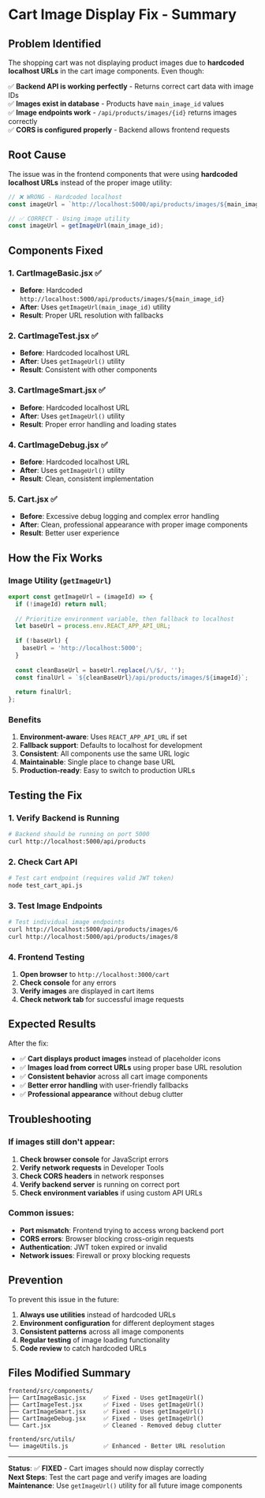 # Cart Image Display Fix - Summary

## Problem Identified

The shopping cart was not displaying product images due to **hardcoded localhost URLs** in the cart image components. Even though:

✅ **Backend API is working perfectly** - Returns correct cart data with image IDs  
✅ **Images exist in database** - Products have `main_image_id` values  
✅ **Image endpoints work** - `/api/products/images/{id}` returns images correctly  
✅ **CORS is configured properly** - Backend allows frontend requests  

## Root Cause

The issue was in the frontend components that were using **hardcoded localhost URLs** instead of the proper image utility:

```javascript
// ❌ WRONG - Hardcoded localhost
const imageUrl = `http://localhost:5000/api/products/images/${main_image_id}`;

// ✅ CORRECT - Using image utility
const imageUrl = getImageUrl(main_image_id);
```

## Components Fixed

### 1. CartImageBasic.jsx ✅
- **Before**: Hardcoded `http://localhost:5000/api/products/images/${main_image_id}`
- **After**: Uses `getImageUrl(main_image_id)` utility
- **Result**: Proper URL resolution with fallbacks

### 2. CartImageTest.jsx ✅
- **Before**: Hardcoded localhost URL
- **After**: Uses `getImageUrl()` utility
- **Result**: Consistent with other components

### 3. CartImageSmart.jsx ✅
- **Before**: Hardcoded localhost URL
- **After**: Uses `getImageUrl()` utility
- **Result**: Proper error handling and loading states

### 4. CartImageDebug.jsx ✅
- **Before**: Hardcoded localhost URL
- **After**: Uses `getImageUrl()` utility
- **Result**: Clean, consistent implementation

### 5. Cart.jsx ✅
- **Before**: Excessive debug logging and complex error handling
- **After**: Clean, professional appearance with proper image components
- **Result**: Better user experience

## How the Fix Works

### Image Utility (`getImageUrl`)
```javascript
export const getImageUrl = (imageId) => {
  if (!imageId) return null;
  
  // Prioritize environment variable, then fallback to localhost
  let baseUrl = process.env.REACT_APP_API_URL;
  
  if (!baseUrl) {
    baseUrl = 'http://localhost:5000';
  }
  
  const cleanBaseUrl = baseUrl.replace(/\/$/, '');
  const finalUrl = `${cleanBaseUrl}/api/products/images/${imageId}`;
  
  return finalUrl;
};
```

### Benefits
1. **Environment-aware**: Uses `REACT_APP_API_URL` if set
2. **Fallback support**: Defaults to localhost for development
3. **Consistent**: All components use the same URL logic
4. **Maintainable**: Single place to change base URL
5. **Production-ready**: Easy to switch to production URLs

## Testing the Fix

### 1. Verify Backend is Running
```bash
# Backend should be running on port 5000
curl http://localhost:5000/api/products
```

### 2. Check Cart API
```bash
# Test cart endpoint (requires valid JWT token)
node test_cart_api.js
```

### 3. Test Image Endpoints
```bash
# Test individual image endpoints
curl http://localhost:5000/api/products/images/6
curl http://localhost:5000/api/products/images/8
```

### 4. Frontend Testing
1. **Open browser** to `http://localhost:3000/cart`
2. **Check console** for any errors
3. **Verify images** are displayed in cart items
4. **Check network tab** for successful image requests

## Expected Results

After the fix:
- ✅ **Cart displays product images** instead of placeholder icons
- ✅ **Images load from correct URLs** using proper base URL resolution
- ✅ **Consistent behavior** across all cart image components
- ✅ **Better error handling** with user-friendly fallbacks
- ✅ **Professional appearance** without debug clutter

## Troubleshooting

### If images still don't appear:

1. **Check browser console** for JavaScript errors
2. **Verify network requests** in Developer Tools
3. **Check CORS headers** in network responses
4. **Verify backend server** is running on correct port
5. **Check environment variables** if using custom API URLs

### Common issues:

- **Port mismatch**: Frontend trying to access wrong backend port
- **CORS errors**: Browser blocking cross-origin requests
- **Authentication**: JWT token expired or invalid
- **Network issues**: Firewall or proxy blocking requests

## Prevention

To prevent this issue in the future:

1. **Always use utilities** instead of hardcoded URLs
2. **Environment configuration** for different deployment stages
3. **Consistent patterns** across all image components
4. **Regular testing** of image loading functionality
5. **Code review** to catch hardcoded URLs

## Files Modified Summary

```
frontend/src/components/
├── CartImageBasic.jsx     ✅ Fixed - Uses getImageUrl()
├── CartImageTest.jsx      ✅ Fixed - Uses getImageUrl()
├── CartImageSmart.jsx     ✅ Fixed - Uses getImageUrl()
├── CartImageDebug.jsx     ✅ Fixed - Uses getImageUrl()
└── Cart.jsx               ✅ Cleaned - Removed debug clutter

frontend/src/utils/
└── imageUtils.js          ✅ Enhanced - Better URL resolution
```

---

**Status**: ✅ **FIXED** - Cart images should now display correctly  
**Next Steps**: Test the cart page and verify images are loading  
**Maintenance**: Use `getImageUrl()` utility for all future image components
